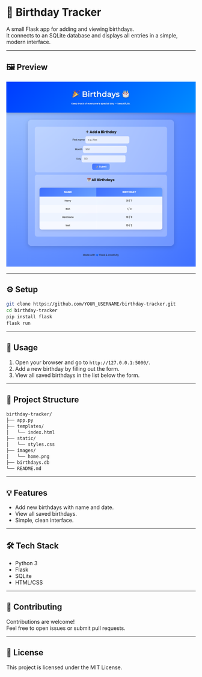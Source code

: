 # 🎂 Birthday Tracker

A small Flask app for adding and viewing birthdays.  
It connects to an SQLite database and displays all entries in a simple, modern interface.

---

## 🖼 Preview

![Home Page](images/home.png)

---

## ⚙️ Setup

```bash
git clone https://github.com/YOUR_USERNAME/birthday-tracker.git
cd birthday-tracker
pip install flask
flask run
```

---

## 📝 Usage

1. Open your browser and go to `http://127.0.0.1:5000/`.
2. Add a new birthday by filling out the form.
3. View all saved birthdays in the list below the form.

---

## 📁 Project Structure

```
birthday-tracker/
├── app.py
├── templates/
│   └── index.html
├── static/
│   └── styles.css
├── images/
│   └── home.png
├── birthdays.db
└── README.md
```

---

## 💡 Features

- Add new birthdays with name and date.
- View all saved birthdays.
- Simple, clean interface.

---

## 🛠 Tech Stack

- Python 3
- Flask
- SQLite
- HTML/CSS

---

## 🤝 Contributing

Contributions are welcome!  
Feel free to open issues or submit pull requests.

---

## 📄 License

This project is licensed under the MIT License.
